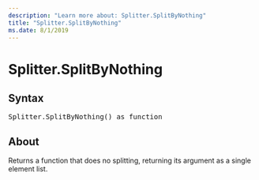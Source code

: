 ```yaml
---
description: "Learn more about: Splitter.SplitByNothing"
title: "Splitter.SplitByNothing"
ms.date: 8/1/2019
---
```

# Splitter.SplitByNothing

## Syntax

<pre>
Splitter.SplitByNothing() as function
</pre>

## About
Returns a function that does no splitting, returning its argument as a single element list.


  
